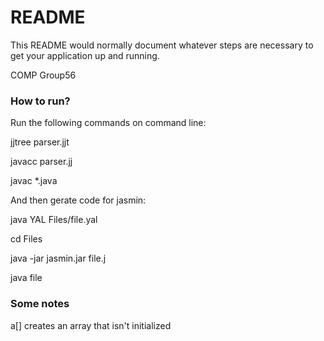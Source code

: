 # README #

This README would normally document whatever steps are necessary to get your application up and running.

COMP Group56

### How to run? ###

Run the following commands on command line:

jjtree parser.jjt

javacc parser.jj

javac *.java

And then gerate code for jasmin:

java YAL Files/file.yal

cd Files

java -jar jasmin.jar file.j

java file

### Some notes ###

a[] creates an array that isn't initialized